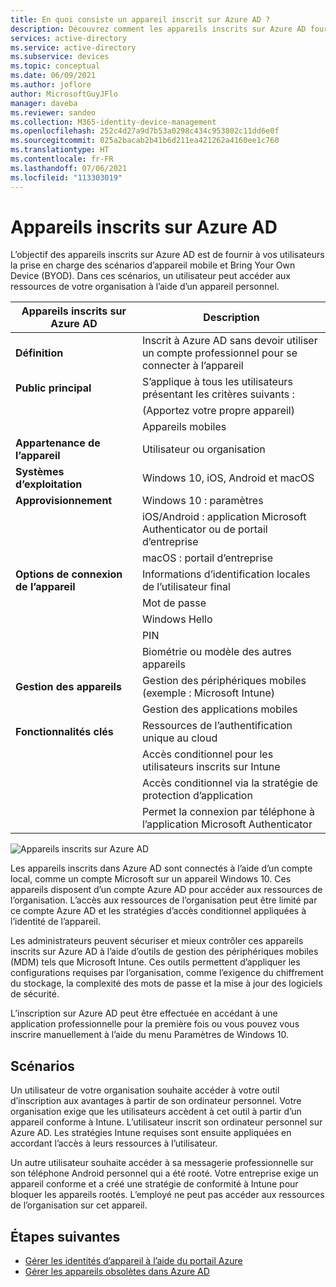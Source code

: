 ```yaml
---
title: En quoi consiste un appareil inscrit sur Azure AD ?
description: Découvrez comment les appareils inscrits sur Azure AD fournissent à vos utilisateurs la prise en charge des scénarios d’appareil mobile et Bring Your Own Device (BYOD).
services: active-directory
ms.service: active-directory
ms.subservice: devices
ms.topic: conceptual
ms.date: 06/09/2021
ms.author: joflore
author: MicrosoftGuyJFlo
manager: daveba
ms.reviewer: sandeo
ms.collection: M365-identity-device-management
ms.openlocfilehash: 252c4d27a9d7b53a0298c434c953802c11dd6e0f
ms.sourcegitcommit: 025a2bacab2b41b6d211ea421262a4160ee1c760
ms.translationtype: HT
ms.contentlocale: fr-FR
ms.lasthandoff: 07/06/2021
ms.locfileid: "113303019"
---
```

# <a name="azure-ad-registered-devices"></a>Appareils inscrits sur Azure AD

L’objectif des appareils inscrits sur Azure AD est de fournir à vos utilisateurs la prise en charge des scénarios d’appareil mobile et Bring Your Own Device (BYOD). Dans ces scénarios, un utilisateur peut accéder aux ressources de votre organisation à l’aide d’un appareil personnel.

| Appareils inscrits sur Azure AD | Description |
| --- | --- |
| **Définition** | Inscrit à Azure AD sans devoir utiliser un compte professionnel pour se connecter à l’appareil |
| **Public principal** | S’applique à tous les utilisateurs présentant les critères suivants : |
|   | (Apportez votre propre appareil) |
|   | Appareils mobiles |
| **Appartenance de l’appareil** | Utilisateur ou organisation |
| **Systèmes d’exploitation** | Windows 10, iOS, Android et macOS |
| **Approvisionnement** | Windows 10 : paramètres |
|   | iOS/Android : application Microsoft Authenticator ou de portail d’entreprise |
|   | macOS : portail d’entreprise |
| **Options de connexion de l’appareil** | Informations d’identification locales de l’utilisateur final |
|   | Mot de passe |
|   | Windows Hello |
|   | PIN |
|   | Biométrie ou modèle des autres appareils |
| **Gestion des appareils** | Gestion des périphériques mobiles (exemple : Microsoft Intune) |
|   | Gestion des applications mobiles |
| **Fonctionnalités clés** | Ressources de l’authentification unique au cloud |
|   | Accès conditionnel pour les utilisateurs inscrits sur Intune |
|   | Accès conditionnel via la stratégie de protection d’application |
|   | Permet la connexion par téléphone à l’application Microsoft Authenticator |

![Appareils inscrits sur Azure AD](./media/concept-azure-ad-register/azure-ad-registered-device.png)

Les appareils inscrits dans Azure AD sont connectés à l’aide d’un compte local, comme un compte Microsoft sur un appareil Windows 10. Ces appareils disposent d’un compte Azure AD pour accéder aux ressources de l’organisation. L’accès aux ressources de l’organisation peut être limité par ce compte Azure AD et les stratégies d’accès conditionnel appliquées à l’identité de l’appareil.

Les administrateurs peuvent sécuriser et mieux contrôler ces appareils inscrits sur Azure AD à l’aide d’outils de gestion des périphériques mobiles (MDM) tels que Microsoft Intune. Ces outils permettent d’appliquer les configurations requises par l’organisation, comme l’exigence du chiffrement du stockage, la complexité des mots de passe et la mise à jour des logiciels de sécurité. 

L’inscription sur Azure AD peut être effectuée en accédant à une application professionnelle pour la première fois ou vous pouvez vous inscrire manuellement à l’aide du menu Paramètres de Windows 10. 

## <a name="scenarios"></a>Scénarios

Un utilisateur de votre organisation souhaite accéder à votre outil d’inscription aux avantages à partir de son ordinateur personnel. Votre organisation exige que les utilisateurs accèdent à cet outil à partir d’un appareil conforme à Intune. L’utilisateur inscrit son ordinateur personnel sur Azure AD. Les stratégies Intune requises sont ensuite appliquées en accordant l’accès à leurs ressources à l’utilisateur.

Un autre utilisateur souhaite accéder à sa messagerie professionnelle sur son téléphone Android personnel qui a été rooté. Votre entreprise exige un appareil conforme et a créé une stratégie de conformité à Intune pour bloquer les appareils rootés. L’employé ne peut pas accéder aux ressources de l’organisation sur cet appareil.

## <a name="next-steps"></a>Étapes suivantes

- [Gérer les identités d’appareil à l’aide du portail Azure](device-management-azure-portal.md)
- [Gérer les appareils obsolètes dans Azure AD](manage-stale-devices.md)
